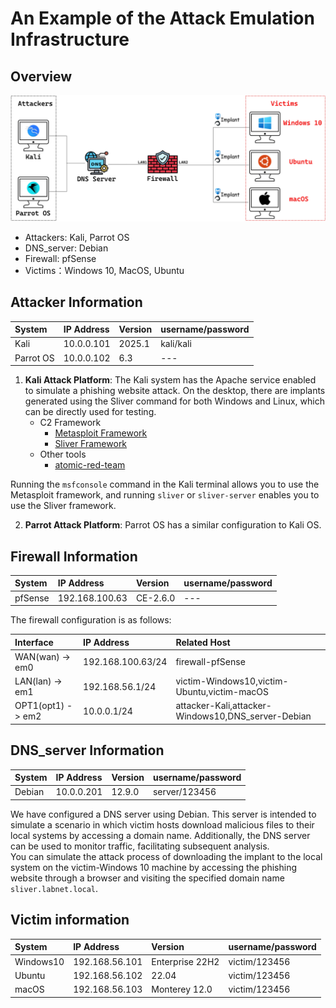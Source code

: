 # An Example of the Attack Emulation Infrastructure

## Overview
<p align="center">

<img src="../images/the%20emulation%20infrastructure.jpg" alt="cli output" width="1200"/>

</p>

- Attackers: Kali, Parrot OS<br>
- DNS_server: Debian<br>
- Firewall: pfSense<br>
- Victims：Windows 10, MacOS, Ubuntu<br>

## Attacker Information

| System        | IP Address          | Version          | username/password |
|:-------------|:------------------|:------------------|:------------------|
| Kali   | 10.0.0.101 | 2025.1  | kali/kali |
| Parrot OS   | 10.0.0.102 | 6.3 | --- |

1. **Kali Attack Platform**: The Kali system has the Apache service enabled to simulate a phishing website attack. On the desktop, there are implants generated using the Sliver command for both Windows and Linux, which can be directly used for testing.
    - C2 Framework
        - [Metasploit Framework](https://github.com/rapid7/metasploit-framework)
        - [Sliver Framework](https://sliver.sh/)
    - Other tools
        - [atomic-red-team](https://github.com/redcanaryco/atomic-red-team)

Running the `msfconsole` command in the Kali terminal allows you to use the Metasploit framework, and running `sliver` or `sliver-server` enables you to use the Sliver framework.

2. **Parrot Attack Platform**: Parrot OS has a similar configuration to Kali OS.


## Firewall Information

| System        | IP Address          | Version          | username/password |
|:-------------|:------------------|:------------------|:------------------|
| pfSense   | 192.168.100.63 |  CE-2.6.0   |  --- |

The firewall configuration is as follows:

| Interface        | IP Address          | Related Host          | 
|:-------------|:------------------|:------------------|
| WAN(wan) -> em0   | 192.168.100.63/24 |  firewall-pfSense   |
| LAN(lan) -> em1   | 192.168.56.1/24 |  victim-Windows10,victim-Ubuntu,victim-macOS   |
| OPT1(opt1) -> em2   | 10.0.0.1/24 |  attacker-Kali,attacker-Windows10,DNS_server-Debian   |

## DNS_server Information

| System        | IP Address          | Version          | username/password |
|:-------------|:------------------|:------------------|:------------------|
| Debian   | 10.0.0.201 | 12.9.0  | server/123456  |

We have configured a DNS server using Debian. This server is intended to simulate a scenario in which victim hosts download malicious files to their local systems by accessing a domain name. Additionally, the DNS server can be used to monitor traffic, facilitating subsequent analysis.<br>
You can simulate the attack process of downloading the implant to the local system on the victim-Windows 10 machine by accessing the phishing website through a browser and visiting the specified domain name `sliver.labnet.local`.


## Victim information

| System        | IP Address          | Version          | username/password |
|:-------------|:------------------|:------------------|:------------------|
| Windows10   | 192.168.56.101 | Enterprise 22H2 | victim/123456 |
| Ubuntu   | 192.168.56.102 | 22.04 | victim/123456 |
| macOS   | 192.168.56.103 | Monterey 12.0 | victim/123456 |
